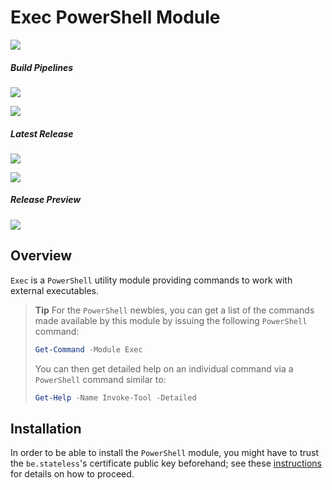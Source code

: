 ﻿# Exec PowerShell Module

[![][github.badge]][github]

##### Build Pipelines

[![][pipeline.mr.badge]][pipeline.mr]

[![][pipeline.ci.badge]][pipeline.ci]

##### Latest Release

[![][module.badge]][module]

[![][release.badge]][release]

##### Release Preview

[![][module.preview.badge]][module.preview]

## Overview

`Exec` is a `PowerShell` utility module providing commands to work with external executables.

> **Tip** For the `PowerShell` newbies, you can get a list of the commands made available by this module by issuing the following `PowerShell` command:
>
> ```PowerShell
> Get-Command -Module Exec
> ```
>
> You can then get detailed help on an individual command via a `PowerShell` command similar to:
>
> ```PowerShell
> Get-Help -Name Invoke-Tool -Detailed
> ```

## Installation

In order to be able to install the `PowerShell` module, you might have to trust the `be.stateless`'s certificate public key beforehand; see these [instructions](../../Installation.md) for details on how to proceed.

<!-- badges -->

[doc.install]: https://www.stateless.be/PowerShell/Module/Installation.html "PowerShell Module Installation"
[doc.main.badge]: https://img.shields.io/static/v1?label=BizTalk.Factory%20SDK&message=User's%20Guide&color=8CA1AF&logo=readthedocs
[doc.main]: https://www.stateless.be/ "BizTalk.Factory SDK User's Guide"
[doc.this.badge]: https://img.shields.io/static/v1?label=Exec&message=User's%20Guide&color=8CA1AF&logo=readthedocs
[doc.this]: https://www.stateless.be/PowerShell/Module/Exec "Exec PowerShell Module User's Guide"
[github.badge]: https://img.shields.io/static/v1?label=Repository&message=Be.Stateless.PowerShell.Module.Exec&logo=github
[github]: https://github.com/icraftsoftware/Be.Stateless.PowerShell.Module.Exec "Be.Stateless.PowerShell.Module.Exec GitHub Repository"
[module.badge]: https://img.shields.io/powershellgallery/v/Exec.svg?label=Exec&style=flat&logo=powershell
[module]: https://www.powershellgallery.com/packages/Exec "Exec Module"
[module.preview.badge]: https://badge-factory.azurewebsites.net/package/icraftsoftware/be.stateless/BizTalk.Factory.Preview/Exec?logo=powershell
[module.preview]: https://dev.azure.com/icraftsoftware/be.stateless/_packaging?_a=package&feed=BizTalk.Factory.Preview&package=Exec&protocolType=NuGet "Exec PowerShell Module Preview"
[pipeline.ci.badge]: https://dev.azure.com/icraftsoftware/be.stateless/_apis/build/status/Be.Stateless.PowerShell.Module.Exec%20Continuous%20Integration?branchName=master&label=Continuous%20Integration%20Build
[pipeline.ci]: https://dev.azure.com/icraftsoftware/be.stateless/_build/latest?definitionId=23&branchName=master "Be.Stateless.PowerShell.Module.Exec Continuous Integration Build Pipeline"
[pipeline.mr.badge]: https://dev.azure.com/icraftsoftware/be.stateless/_apis/build/status/Be.Stateless.PowerShell.Module.Exec%20Manual%20Release?branchName=master&label=Manual%20Release%20Build
[pipeline.mr]: https://dev.azure.com/icraftsoftware/be.stateless/_build/latest?definitionId=24&branchName=master "Be.Stateless.PowerShell.Module.Exec Manual Release Build Pipeline"
[release.badge]: https://img.shields.io/github/v/release/icraftsoftware/Be.Stateless.PowerShell.Module.Exec?label=Release&logo=github
[release]: https://github.com/icraftsoftware/Be.Stateless.PowerShell.Module.Exec/releases/latest "Be.Stateless.PowerShell.Module.Exec Release"
